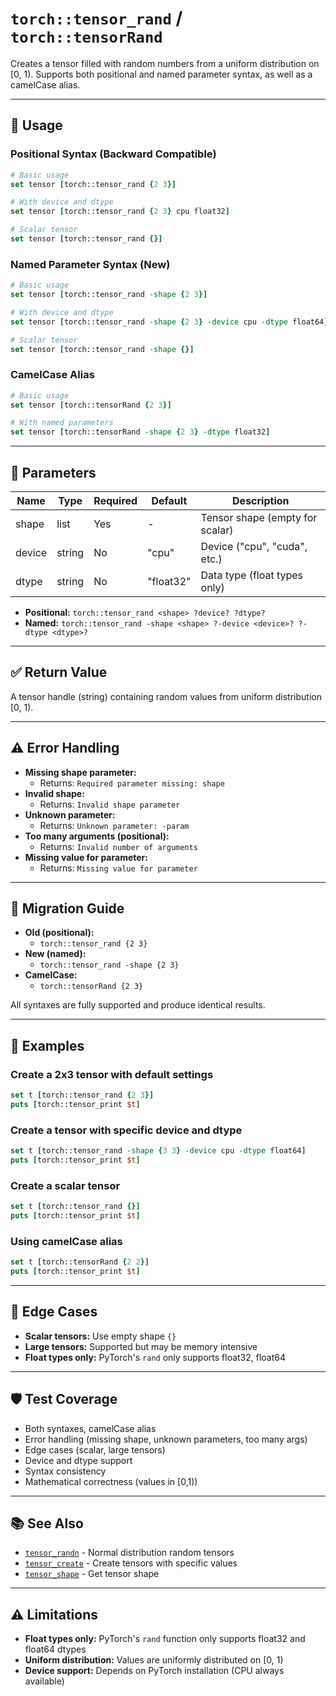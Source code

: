# `torch::tensor_rand` / `torch::tensorRand`

Creates a tensor filled with random numbers from a uniform distribution on [0, 1). Supports both positional and named parameter syntax, as well as a camelCase alias.

---

## 📝 **Usage**

### **Positional Syntax (Backward Compatible)**
```tcl
# Basic usage
set tensor [torch::tensor_rand {2 3}]

# With device and dtype
set tensor [torch::tensor_rand {2 3} cpu float32]

# Scalar tensor
set tensor [torch::tensor_rand {}]
```

### **Named Parameter Syntax (New)**
```tcl
# Basic usage
set tensor [torch::tensor_rand -shape {2 3}]

# With device and dtype
set tensor [torch::tensor_rand -shape {2 3} -device cpu -dtype float64]

# Scalar tensor
set tensor [torch::tensor_rand -shape {}]
```

### **CamelCase Alias**
```tcl
# Basic usage
set tensor [torch::tensorRand {2 3}]

# With named parameters
set tensor [torch::tensorRand -shape {2 3} -dtype float32]
```

---

## 🧾 **Parameters**

| Name   | Type      | Required | Default | Description                |
|--------|-----------|----------|---------|----------------------------|
| shape  | list      | Yes      | -       | Tensor shape (empty for scalar) |
| device | string    | No       | "cpu"   | Device ("cpu", "cuda", etc.) |
| dtype  | string    | No       | "float32" | Data type (float types only) |

- **Positional:** `torch::tensor_rand <shape> ?device? ?dtype?`
- **Named:** `torch::tensor_rand -shape <shape> ?-device <device>? ?-dtype <dtype>?`

---

## ✅ **Return Value**
A tensor handle (string) containing random values from uniform distribution [0, 1).

---

## ⚠️ **Error Handling**
- **Missing shape parameter:**
  - Returns: `Required parameter missing: shape`
- **Invalid shape:**
  - Returns: `Invalid shape parameter`
- **Unknown parameter:**
  - Returns: `Unknown parameter: -param`
- **Too many arguments (positional):**
  - Returns: `Invalid number of arguments`
- **Missing value for parameter:**
  - Returns: `Missing value for parameter`

---

## 🔄 **Migration Guide**
- **Old (positional):**
  - `torch::tensor_rand {2 3}`
- **New (named):**
  - `torch::tensor_rand -shape {2 3}`
- **CamelCase:**
  - `torch::tensorRand {2 3}`

All syntaxes are fully supported and produce identical results.

---

## 🧪 **Examples**

### Create a 2x3 tensor with default settings
```tcl
set t [torch::tensor_rand {2 3}]
puts [torch::tensor_print $t]
```

### Create a tensor with specific device and dtype
```tcl
set t [torch::tensor_rand -shape {3 3} -device cpu -dtype float64]
puts [torch::tensor_print $t]
```

### Create a scalar tensor
```tcl
set t [torch::tensor_rand {}]
puts [torch::tensor_print $t]
```

### Using camelCase alias
```tcl
set t [torch::tensorRand {2 2}]
puts [torch::tensor_print $t]
```

---

## 🧩 **Edge Cases**
- **Scalar tensors:** Use empty shape `{}`
- **Large tensors:** Supported but may be memory intensive
- **Float types only:** PyTorch's `rand` only supports float32, float64

---

## 🛡️ **Test Coverage**
- Both syntaxes, camelCase alias
- Error handling (missing shape, unknown parameters, too many args)
- Edge cases (scalar, large tensors)
- Device and dtype support
- Syntax consistency
- Mathematical correctness (values in [0,1))

---

## 📚 **See Also**
- [`tensor_randn`](tensor_randn.md) - Normal distribution random tensors
- [`tensor_create`](tensor_create.md) - Create tensors with specific values
- [`tensor_shape`](tensor_shape.md) - Get tensor shape

---

## ⚠️ **Limitations**
- **Float types only:** PyTorch's `rand` function only supports float32 and float64 dtypes
- **Uniform distribution:** Values are uniformly distributed on [0, 1)
- **Device support:** Depends on PyTorch installation (CPU always available) 